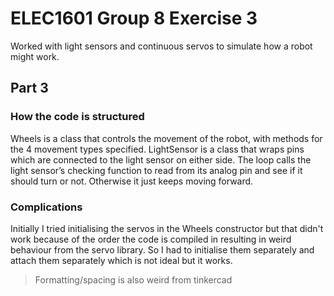 # ELEC1601 Group 8 Exercise 3

Worked with light sensors and continuous servos to simulate how a robot might work.

## Part 3

### How the code is structured

Wheels is a class that controls the movement of the robot, with methods for the 4 movement types specified.
LightSensor is a class that wraps pins which are connected to the light sensor on either side.
The loop calls the light sensor’s checking function to read from its analog pin and see if it should turn or not. Otherwise it just keeps moving forward.

### Complications

Initially I tried initialising the servos in the Wheels constructor but that didn't work because of the order the code is compiled in resulting in weird behaviour from the servo library. So I had to initialise them separately and attach them separately which is not ideal but it works.

> Formatting/spacing is also weird from tinkercad
